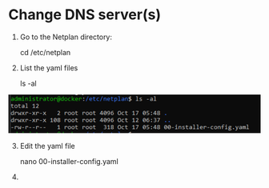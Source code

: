 # Change DNS server(s)

1. Go to the Netplan directory:    
    
    cd /etc/netplan

2. List the yaml files
    
    ls -al

![image info](./images/ls-al.png)

3. Edit the yaml file

    nano 00-installer-config.yaml

4. 